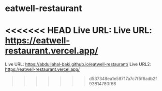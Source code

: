 # eatwell-restaurant<br>
<<<<<<< HEAD
Live URL: 
Live URL: https://eatwell-restaurant.vercel.app/
=======
Live URL: https://abdullahal-baki.github.io/eatwell-restaurant/
Live URL2: https://eatwell-restaurant.vercel.app/
>>>>>>> d537348ea1e58717a7c7f5f8adb2f93814780f66
